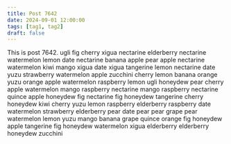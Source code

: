 ```yaml
---
title: Post 7642
date: 2024-09-01 12:00:00
tags: [tag1, tag2]
draft: false
---
```

This is post 7642.
ugli
fig
cherry
xigua
nectarine
elderberry
nectarine
watermelon
lemon
date
nectarine
banana
apple
pear
apple
nectarine
watermelon
kiwi
mango
xigua
date
xigua
tangerine
lemon
nectarine
date
yuzu
strawberry
watermelon
apple
zucchini
cherry
lemon
banana
orange
yuzu
orange
apple
watermelon
raspberry
lemon
ugli
honeydew
pear
cherry
apple
watermelon
mango
raspberry
nectarine
mango
raspberry
nectarine
quince
apple
honeydew
fig
nectarine
fig
honeydew
tangerine
cherry
honeydew
kiwi
cherry
yuzu
lemon
raspberry
elderberry
raspberry
date
watermelon
strawberry
elderberry
pear
date
pear
pear
grape
pear
watermelon
lemon
yuzu
mango
banana
grape
quince
orange
fig
honeydew
apple
tangerine
fig
honeydew
watermelon
xigua
elderberry
elderberry
honeydew
zucchini
